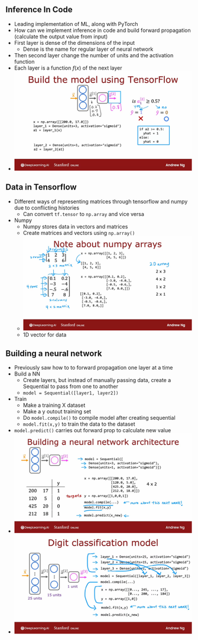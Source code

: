 ## Inference In Code
* Leading implementation of ML, along with PyTorch
* How can we implement inference in code and build forward propagation (calculate the output value from input)
* First layer is dense of the dimensions of the input
  * Dense is the name for regular layer of neural network
* Then second layer change the number of units and the activation function
* Each layer is a function $f(x)$ of the next layer
* ![Img](../../../Images/Pasted%20Graphic%205.png)


## Data in Tensorflow
* Different ways of representing matrices through tensorflow and numpy due to conflicting histories
  * Can convert ```tf.tensor``` to ```np.array``` and vice versa
* Numpy
  * Numpy stores data in vectors and matrices
  * Create matrices and vectors using ```np.array()```
  * ![Img](../../../Images/Pasted%20Graphic%201%202.png)
  * 1D vector for data

## Building a neural network
* Previously saw how to to forward propagation one layer at a time
* Build a NN
  * Create layers, but instead of manually passing data, create a Sequential to pass from one to another
  * ```model = Sequential([layer1, layer2])```
* Train
  * Make a training X dataset
  * Make a y outout training set
  * Do ```model.compile()``` to compile model after creating sequential
  * ```model.fit(x,y)``` to train the data to the dataset
* ```model.predict()``` carries out forward prop to calculate new value
* ![Img](../../../Images/Pasted%20Graphic%202%203.png)
* ![Img](../../../Images/Pasted%20Graphic%203%203.png)
